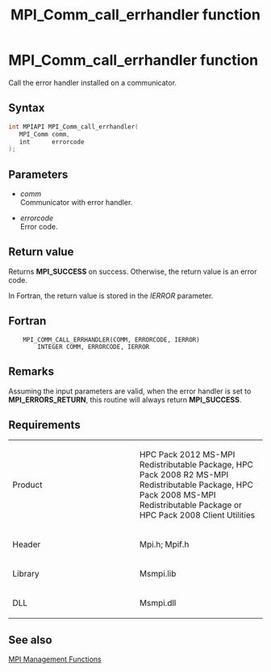 ﻿---
title: MPI_Comm_call_errhandler function
TOCTitle: MPI_Comm_call_errhandler function
ms:assetid: 3d0aac27-1ec7-4f29-ad16-c6ef4c1ea8e7
ms:mtpsurl: https://msdn.microsoft.com/en-us/library/Dn473257(v=VS.85)
ms:contentKeyID: 59360803
ms.date: 03/28/2018
mtps_version: v=VS.85
f1_keywords:
- MPI_COMM_CALL_ERRHANDLER
- mpif/MPI_Comm_call_errhandler
- mpi/MPI_COMM_CALL_ERRHANDLER
dev_langs:
- C++
- C
---

# MPI\_Comm\_call\_errhandler function

Call the error handler installed on a communicator.

## Syntax

``` c++
int MPIAPI MPI_Comm_call_errhandler(
   MPI_Comm comm,
   int      errorcode
);
```

## Parameters

  - *comm*  
    Communicator with error handler.

  - *errorcode*  
    Error code.

## Return value

Returns **MPI\_SUCCESS** on success. Otherwise, the return value is an error code.

In Fortran, the return value is stored in the *IERROR* parameter.

## Fortran

``` FORTRAN
    MPI_COMM_CALL_ERRHANDLER(COMM, ERRORCODE, IERROR)
        INTEGER COMM, ERRORCODE, IERROR
```

## Remarks

Assuming the input parameters are valid, when the error handler is set to **MPI\_ERRORS\_RETURN**, this routine will always return **MPI\_SUCCESS**.

## Requirements

<table>
<colgroup>
<col style="width: 50%" />
<col style="width: 50%" />
</colgroup>
<tbody>
<tr class="odd">
<td><p>Product</p></td>
<td><p>HPC Pack 2012 MS-MPI Redistributable Package, HPC Pack 2008 R2 MS-MPI Redistributable Package, HPC Pack 2008 MS-MPI Redistributable Package or HPC Pack 2008 Client Utilities</p></td>
</tr>
<tr class="even">
<td><p>Header</p></td>
<td>Mpi.h;
Mpif.h</td>
</tr>
<tr class="odd">
<td><p>Library</p></td>
<td>Msmpi.lib</td>
</tr>
<tr class="even">
<td><p>DLL</p></td>
<td>Msmpi.dll</td>
</tr>
</tbody>
</table>


## See also

[MPI Management Functions](mpi-management-functions.md)

